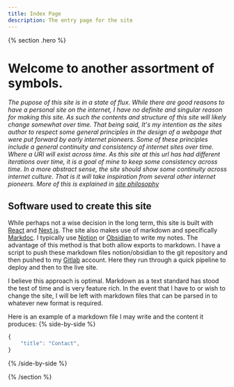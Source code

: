 ```yaml
---
title: Index Page
description: The entry page for the site
---
```


{% section .hero %}

# Welcome to another assortment of symbols.
*The pupose of this site is in a state of flux. While there are good reasons to have a personal site on the internet, I have no definite and singular reason for making this site. As such the contents and structure of this site will likely change somewhat over time. That being said, It's my intention as the sites author to respect some general principles in the design of a webpage that were put forward by early internet pioneers. Some of these principles include a general continuity and consistency of internet sites over time. Where a URI will exist across time. As this site at this url has had different iterations over time, it is a goal of mine to keep some consistency across time. In a more abstract sense, the site should show some continuity across internet culture. That is it will take inspiration from several other internet pioneers. More of this is explained in [site philosophy](meta/site-philosophy)*

## Software used to create this site
While perhaps not a wise decision in the long term, this site is built with [React]("https://reactjs.org/") and [Next.js]("https://nextjs.org/"). The site also makes use of markdown and specifically [Markdoc]("https://markdoc.org/"). I typically use [Notion]("https://www.notion.so") or [Obsidian]("https://obsidian.md/") to write my notes. The advantage of this method is that both allow exports to markdown. I have a script to push these markdown files notion/obsidian to the git repository and then pushed to my [Gitlab]("https://gitlab.com/") account. Here they run through a quick pipeline to deploy and then to the live site.

I believe this approach is optimal. Markdown as a text standard has stood the test of time and is very feature rich. In the event that I have to or wish to change the site, I will be left with markdown files that can be parsed in to whatever new format is required.

Here is an example of a markdown file I may write and the content it produces: 
{% side-by-side %}

```js
{
    "title": "Contact",
}
```
{% /side-by-side %}

{% /section %}